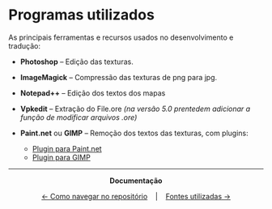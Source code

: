 # Programas utilizados

As principais ferramentas e recursos usados no desenvolvimento e tradução:
* **Photoshop** – Edição das texturas.
* **ImageMagick** – Compressão das texturas de png para jpg.
* **Notepad++** – Edição dos textos dos mapas
* **Vpkedit**  – Extração do File.ore _(na versão 5.0 prentedem adicionar a função de modificar arquivos .ore)_
* **Paint.net** ou **GIMP** – Remoção dos textos das texturas, com plugins:

  * [Plugin para Paint.net](https://github.com/0xC0000054/pdn-content-aware-fill)
  * [Plugin para GIMP](https://github.com/bootchk/resynthesizer)

<hr />

<p align="center"><strong>Documentação</strong></p>

<p align="center">
  <a href="Navegação.md">← Como navegar no repositório</a>
  &nbsp;&nbsp;&nbsp;|&nbsp;&nbsp;&nbsp;
  <a href="Fontes.md">Fontes utilizadas →</a>
</p>